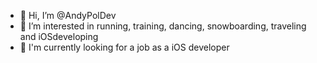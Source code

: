 - 👋 Hi, I’m @AndyPolDev
- 👀 I’m interested in running, training, dancing, snowboarding, traveling and iOSdeveloping
- 🌱 I'm currently looking for a job as a iOS developer

<!---
AndyPolRus/AndyPolRus is a ✨ special ✨ repository because its `README.md` (this file) appears on your GitHub profile.
You can click the Preview link to take a look at your changes.
--->
